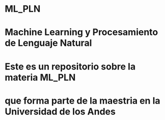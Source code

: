 # ML_PLN
# Machine Learning y Procesamiento de Lenguaje Natural
# Este es un repositorio sobre la materia ML_PLN 
# que forma parte de la maestria en la Universidad de los Andes

